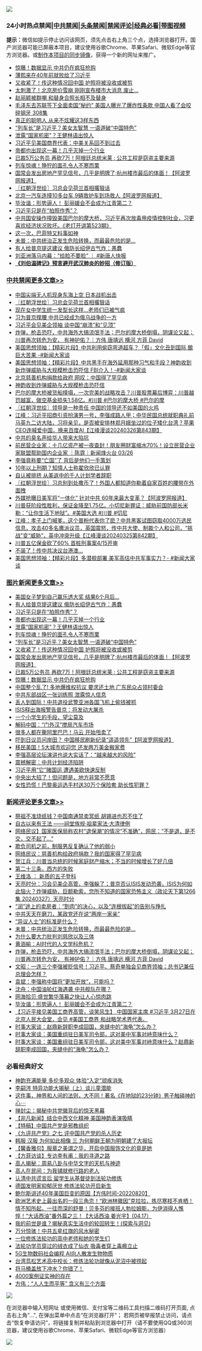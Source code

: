 ![](https://raw.githubusercontent.com/jsvpn/jsproxy/dev/64photo/fqnews-qr.jpg)

<div id="tt">
<h3>24小时热点禁闻|<a href="#%E4%B8%AD%E5%85%B1%E7%A6%81%E9%97%BB%E6%9B%B4%E5%A4%9A%E6%96%87%E7%AB%A0">中共禁闻</a>|<a href="#%E5%9B%BE%E7%89%87%E6%96%B0%E9%97%BB%E6%9B%B4%E5%A4%9A%E6%96%87%E7%AB%A0">头条禁闻</a>|<a href="#%E6%96%B0%E9%97%BB%E8%AF%84%E8%AE%BA%E6%9B%B4%E5%A4%9A%E6%96%87%E7%AB%A0">禁闻评论|<a href="#%E5%BF%85%E7%9C%8B%E7%BB%8F%E5%85%B8%E5%A5%BD%E6%96%87">经典必看</a>|<a href="https://9290254.xyz/3" target="_blank">带图视频</a></h3>
<div><b>提示：</b>微信如提示停止访问该网页，须先点击右上角三个点，选择浏览器打开。国产浏览器可能已屏蔽本项目，建议使用谷歌Chrome、苹果Safari、微软Edge等官方浏览器。或<a href="%E5%88%B6%E4%BD%9Cgit%E7%A6%81%E9%97%BB%E9%95%9C%E5%83%8F.md">制作本项目的同步镜像</a>，获得一个新的网址来推广。</div>
<ul>

<li><a href="/topimagenews/20240327/2017926.md">惊曝！数据显示 中共仍在疯狂抢购</a></li>
<li><a href="/cnnews/20240327/2017935.md">薄熙来在40年前就败给了习近平</a></li>
<li><a href="/topimagenews/20240328/2018123.md">又收紧了！传这种情况回中国 护照将被没收或被剪</a></li>
<li><a href="/baitai/20240328/2018089.md">太刺激了！北京房价雪崩 刚刚宣布楼市大消息 废止...</a></li>
<li><a href="/yule/20240327/2017927.md">赵丽颖被群嘲 和替身合照长相不及替身</a></li>
<li><a href="/sohnews/20240327/2017988.md">毛泽东去苏联签下全面卖国“秘约”  美国人曝光了爆炸性条款 中国人看了会咬碎钢牙 308集</a></li>
<li><a href="/lifebaike/20240327/2017951.md">真正的聪明人 从来不炫耀这3样东西</a></li>
<li><a href="/topimagenews/20240328/2018130.md">“列车长”是习近平？美女太智慧 一语道破“中国特色”</a></li>
<li><a href="/topimagenews/20240328/2018147.md">泄露“国家机密"？王健林语出惊人</a></li>
<li><a href="/headline/20240327/2018008.md">习近平见美国商界代表：中美关系回不到过去</a></li>
<li><a href="/topimagenews/20240328/2018148.md">帝都也出现这一幕！几乎灭掉一个行业</a></li>
<li><a href="/topimagenews/20240327/2017965.md">已裁5万公务员 再砍7万！阿根廷总统米莱 : 公共工程是窃盗主要来源</a></li>
<li><a href="/topimagenews/20240328/2018146.md">列车惊魂！狰狞的面孔令人不寒而栗</a></li>
<li><a href="/topimagenews/20240328/2018118.md">国常会发出房地产罕见信号，几乎是明牌了;杭州楼市最后的体面！【阿波罗网报道】</a></li>
<li><a href="/cbnews/20240328/2018224.md">〖红朝浮世绘〗习总会见荷兰首相撂狠话</a></li>
<li><a href="/cnnews/20240327/2017977.md">北京一汽车连撞10多台车 9辆救护车到场救人【阿波罗网报道】</a></li>
<li><a href="/comments/20240328/2018124.md">毕汝谐：形势逼人！ 彭丽媛会不会成为江青第二？</a></li>
<li><a href="/topimagenews/20240328/2018157.md">习近平只是在“拍照作秀”？</a></li>
<li><a href="/sohnews/20240327/2017921.md">中共国安操作撞毁美国巴尔的摩大桥，习近平再次放毒用疫情控制社会，习更喜欢经济状况败坏。《老灯开讲第523期》</a></li>
<li><a href="/cnnews/20240327/2017939.md">这一次，巴菲特又料事如神</a></li>
<li><a href="/comments/20240328/2018164.md">未普：中共统治正发生危险转换，而最最危险的是…</a></li>
<li><a href="/topimagenews/20240328/2018158.md">有人给普京提这建议 俄防长绍伊古气炸：愚蠢</a></li>
<li><a href="/sohnews/20240327/2018041.md">刘亚洲落马内幕：“给脸不要脸” ｜ #新唐人快报</a></li>
<li><b><a href="/comments/20200207/1272816.md" target="_blank">《刘伯温碑记》预言避开武汉肺炎的妙招（修订版）</a></b></li>
</ul>
</div>

<div class="catlist">
<h3><a href="/cbnews/" target="_blank">中共禁闻</a><span><a href="/cbnews/" target="_blank" rel="nofollow">更多文章>></a></span></h3>
<ul>
<li><a href="/cbnews/20240328/2018255.md" target="_blank">中国尖端无人机现身东海上空 日本战机出击</a></li>
<li><a href="/cbnews/20240328/2018224.md" target="_blank">〖红朝浮世绘〗习总会见荷兰首相撂狠话</a></li>
<li><a href="/cbnews/20240328/2018214.md" target="_blank">现在女中学生统一发型长这样…老师们已被气疯</a></li>
<li><a href="/cbnews/20240328/2018196.md" target="_blank">习为普京撑腰 中共已经成为俄乌战争的一方</a></li>
<li><a href="/cbnews/20240328/2018159.md" target="_blank">习近平会见美企领袖 谈中国“崩溃”和“见顶”</a></li>
<li><a href="/comments/20240328/2018150.md" target="_blank">炸弹，枪击恐吓，中共海外大搞流氓手法；巴尔的摩大桥倒塌，阴谋论又起；川普再次转危为安， 有神护佑？｜方伟 唐靖远 横河 方菲 David</a></li>
<li><a href="/cbnews/20240328/2018111.md" target="_blank">美国思想领袖：【精彩片段】中共利用偷窃弯道超车？「假」文化丑到国际 酿巨大苦果 -#新闻大家谈</a></li>
<li><a href="/cbnews/20240328/2018099.md" target="_blank">美国思想领袖：【精彩片段】中共黑手在海外延用那种习气和手段？神韵收到新炸弹威胁与大规模枪击恐吓信 FBI介入！-#新闻大家谈</a></li>
<li><a href="/cbnews/20240328/2018084.md" target="_blank">北京慈善机构捐款给政府 网叹：中国得了罕见病</a></li>
<li><a href="/cbnews/20240327/2018013.md" target="_blank">神韵收到炸弹威胁与大规模枪击恐吓信</a></li>
<li><a href="/comments/20240327/2017900.md" target="_blank">巴尔的摩大桥被货船撞塌，一次完美的战略攻击？川普股票幕后博弈：川普越罚越富，做空基金损失1.58亿。#川普 #巴尔的摩大桥 #巴尔的摩</a></li>
<li><a href="/cbnews/20240327/2017817.md" target="_blank">〖红朝浮世绘〗领导是一种责任 中国的领导还不如美国的火鸡</a></li>
<li><a href="/cbnews/20240327/2017809.md" target="_blank">江峰：习近平招商引资扮演男一号，李强成路人甲；中华民国总统就职典礼前马英九二访大陆，习将亲见，是否被安排林郑月娥坐过的位子矮化台湾？苹果CEO连喊爱中国，换来百度AI【江峰漫谈20240326第843期】</a></li>
<li><a href="/comments/20240327/2017771.md" target="_blank">中共的臭名声给华人带来大陷坑</a></li>
<li><a href="/comments/20240327/2017729.md" target="_blank">前民营企业家：十几亿资产被一夜查封！朋友圈财富缩水70%！设立民营企业家联盟帮助国内企业家 ｜陈霆｜新闻烽火台 03/26</a></li>
<li><a href="/cbnews/20240326/2017476.md" target="_blank">李强竟称要“亡国”了 背后是他们一手策划</a></li>
<li><a href="/cbnews/20240326/2017420.md" target="_blank">10年以上刑期？知情人士称翟欣欣已认罪</a></li>
<li><a href="/cbnews/20240326/2017419.md" target="_blank">自认被排挤 从美返中的千人计划学者辞职</a></li>
<li><a href="/cbnews/20240326/2017390.md" target="_blank">〖红朝浮世绘〗习总别到处撒币了！外国人都知道你勒着自家百姓的腰带在外面拽</a></li>
<li><a href="/cbnews/20240326/2017379.md" target="_blank">外媒抢曝日美军将“一体化” 针对中共 60年来最大变革？【阿波罗网报道】</a></li>
<li><a href="/comments/20240326/2017377.md" target="_blank">川普获阶段性胜利，保证金降至1.75亿。小切尼新罪证：威胁前国防部长米勒：“让你生活下地狱”。#美国大选 #川普 #切尼</a></li>
<li><a href="/cbnews/20240326/2017367.md" target="_blank">江峰：孝子上门喊爹，这个普粉代表你了麽？中共黑客试图窃取4000万选民信息，攻击40多名鹰派议员，英国震怒，传中共大使、制裁个人和公司，“挑战”变“威胁”，英中冲突升级【江峰漫谈20240325第842期】</a></li>
<li><a href="/comments/20240326/2017358.md" target="_blank">川普五亿保金砍了60% 首桩刑事案4/15开审</a></li>
<li><a href="/cbnews/20240326/2017334.md" target="_blank">不装了！传中共决议台港澳…</a></li>
<li><a href="/cbnews/20240326/2017298.md" target="_blank">美国思想领袖：【精彩片段】多潜舰部署 美军高估中共军事实力？- #新闻大家谈</a></li>

</ul>
</div>
<div class="catlist">
<h3><a href="/topimagenews/" target="_blank">图片新闻</a><span><a href="/topimagenews/" target="_blank" rel="nofollow">更多文章>></a></span></h3>
<ul>
<li><a href="/topimagenews/20240328/2018226.md" target="_blank">美国女子梦到自己赢乐透大奖 结果6个月后…</a></li>
<li><a href="/topimagenews/20240328/2018158.md" target="_blank">有人给普京提这建议 俄防长绍伊古气炸：愚蠢</a></li>
<li><a href="/topimagenews/20240328/2018157.md" target="_blank">习近平只是在“拍照作秀”？</a></li>
<li><a href="/topimagenews/20240328/2018148.md" target="_blank">帝都也出现这一幕！几乎灭掉一个行业</a></li>
<li><a href="/topimagenews/20240328/2018147.md" target="_blank">泄露“国家机密&#8221;？王健林语出惊人</a></li>
<li><a href="/topimagenews/20240328/2018146.md" target="_blank">列车惊魂！狰狞的面孔令人不寒而栗</a></li>
<li><a href="/topimagenews/20240328/2018130.md" target="_blank">“列车长”是习近平？美女太智慧 一语道破“中国特色”</a></li>
<li><a href="/topimagenews/20240328/2018123.md" target="_blank">又收紧了！传这种情况回中国 护照将被没收或被剪</a></li>
<li><a href="/topimagenews/20240328/2018118.md" target="_blank">国常会发出房地产罕见信号，几乎是明牌了;杭州楼市最后的体面！【阿波罗网报道】</a></li>
<li><a href="/topimagenews/20240327/2017965.md" target="_blank">已裁5万公务员 再砍7万！阿根廷总统米莱 : 公共工程是窃盗主要来源</a></li>
<li><a href="/topimagenews/20240327/2017926.md" target="_blank">惊曝！数据显示 中共仍在疯狂抢购</a></li>
<li><a href="/topimagenews/20240327/2017871.md" target="_blank">中国整个乱了! 多地爆维权抗议 要求还土地 广东民众占领村委会</a></li>
<li><a href="/topimagenews/20240327/2017857.md" target="_blank">中共东部战区一张训练照 泄露惊人信息</a></li>
<li><a href="/topimagenews/20240327/2017810.md" target="_blank">丢人到国际！中共退役武警亚洲各国飞机上偷钱被抓</a></li>
<li><a href="/topimagenews/20240327/2017798.md" target="_blank">ISIS释出海报警告普京：将发动大屠杀</a></li>
<li><a href="/topimagenews/20240327/2017792.md" target="_blank">一个小学生的手段，望尘莫及</a></li>
<li><a href="/topimagenews/20240327/2017791.md" target="_blank">解码中国：“门外汉”搅局汽车市场</a></li>
<li><a href="/topimagenews/20240327/2017773.md" target="_blank">很多人都在撕阿里巴巴！马云 开始甩卖了</a></li>
<li><a href="/topimagenews/20240327/2017755.md" target="_blank">吓到日议员问岸田？ 中国移民刷新纪录“遥遥领先”【阿波罗网报道】</a></li>
<li><a href="/topimagenews/20240327/2017742.md" target="_blank">移民美国！5大城市欢迎您 还发两万美金搬家费</a></li>
<li><a href="/topimagenews/20240327/2017741.md" target="_blank">李强高层论坛演讲也说大实话了：“越来越大的风险”</a></li>
<li><a href="/topimagenews/20240327/2017739.md" target="_blank">震撼解密：中共计划经济陷阱</a></li>
<li><a href="/topimagenews/20240327/2017732.md" target="_blank">习近平用“它”赌国运 遭遇美欧快速反制</a></li>
<li><a href="/topimagenews/20240327/2017717.md" target="_blank">中央出大招了！但问题是，地方非常不愿意</a></li>
<li><a href="/topimagenews/20240327/2017694.md" target="_blank">女性恐慌！巴黎奥运选手村送30万个保险套 助长性犯罪？</a></li>

</ul>
</div>
<div class="catlist">
<h3><a href="/comments/" target="_blank">新闻评论</a><span><a href="/comments/" target="_blank" rel="nofollow">更多文章>></a></span></h3>
<ul>
<li><a href="/comments/20240328/2018260.md" target="_blank">祭祖不准烧纸钱？中国南通禁卖冥纸 胡锡进也忍不住了</a></li>
<li><a href="/comments/20240328/2018249.md" target="_blank">自古以来有王法 ——祠堂族规·祖辈家法·大清律例</a></li>
<li><a href="/comments/20240328/2018216.md" target="_blank">网络民议】国家医保局称农村“退保潮”的情况“不准确”，网民：“不是退，是不交，交不起了…”</a></li>
<li><a href="/comments/20240328/2018215.md" target="_blank">欺负司机之前，制服男反复确认了他的弱小</a></li>
<li><a href="/comments/20240328/2018210.md" target="_blank">网络民议：慈善机构给政府捐款？我的国家得了罕见病</a></li>
<li><a href="/comments/20240328/2018209.md" target="_blank">贺江兵：川普当总统的时候家庭财产缩水；不当的时候增长了好几倍</a></li>
<li><a href="/comments/20240328/2018207.md" target="_blank">第二十三条，西方的失败</a></li>
<li><a href="/comments/20240328/2018198.md" target="_blank">王维洛 ： 新质的五子登科</a></li>
<li><a href="/comments/20240328/2018194.md" target="_blank">天亮时分：习会见美企高管，李强躲了；普京否认ISIS发动恐袭，ISIS为何如此恼火？炸弹威胁，巨额勒索，您所不知道的国家恐怖主义（政论天下第1266集 20240327）天亮时分</a></li>
<li><a href="/comments/20240328/2018183.md" target="_blank">“润”途上的卖房者：“割肉”的决心，以及“连根拔起”的告别与挣扎</a></li>
<li><a href="/comments/20240328/2018182.md" target="_blank">中共天天在磨刀，某政党还在说“两岸一家亲”</a></li>
<li><a href="/comments/20240328/2018181.md" target="_blank">“异议人士”的标准是什么？</a></li>
<li><a href="/comments/20240328/2018164.md" target="_blank">未普：中共统治正发生危险转换，而最最危险的是…</a></li>
<li><a href="/comments/20240328/2018163.md" target="_blank">为什么要大力批判刘慈欣以及三体</a></li>
<li><a href="/comments/20240328/2018162.md" target="_blank">黄涵榆：AI时代的人文学科危机？</a></li>
<li><a href="/comments/20240328/2018150.md" target="_blank">炸弹，枪击恐吓，中共海外大搞流氓手法；巴尔的摩大桥倒塌，阴谋论又起；川普再次转危为安， 有神护佑？｜方伟 唐靖远 横河 方菲 David</a></li>
<li><a href="/comments/20240328/2018145.md" target="_blank">文昭：一连三个李强被贬信号！习近平、蔡奇单独会见商界领袖；总书记兼任总理会怎样？</a></li>
<li><a href="/comments/20240328/2018127.md" target="_blank">袁斌：李强称中国将“更加开放”，可能吗？</a></li>
<li><a href="/comments/20240328/2018126.md" target="_blank">沈舟：中国油轮红海遇袭 中共舰队在哪？</a></li>
<li><a href="/comments/20240328/2018125.md" target="_blank">网海拾贝:盛世繁华落幕之快让人心惊肉跳</a></li>
<li><a href="/comments/20240328/2018124.md" target="_blank">毕汝谐：形势逼人！ 彭丽媛会不会成为江青第二？</a></li>
<li><a href="/comments/20240328/2018102.md" target="_blank">【习近平接见美国工商界高管，谈笑风生】 中国国家主席 #习近平 3月27日在北京人民大会堂，会见 #美国工商界 和战略学术界代表。</a></li>
<li><a href="/comments/20240327/2018056.md" target="_blank">时事大家谈：赵鼎新辞职李成回国，夹缝中的“海龟”怎么办？</a></li>
<li><a href="/comments/20240327/2018055.md" target="_blank">时事大家谈：美国重组驻日美军司令部，这对美中军事对峙意味什么？</a></li>
<li><a href="/comments/20240327/2018054.md" target="_blank">时事大家谈：美国重组驻日美军司令部，这对美中军事对峙意味什么？赵鼎新辞职李成回国，夹缝中的“海龟”怎么办？</a></li>

</ul>
</div>

<div class="catlist">
<h3>必看经典好文</h3>
<ul>
<li><a href="/comments/20220408/1716562.md" target="_blank">神韵充满能量 多伦多观众 体验“入定”顽疾消失</a></li>
<li><a href="/tculture/xiulian/20160303/508934.md" target="_blank">李嗣涔 特异功能大揭秘（上）谈儿童潜能</a></li>
<li><a href="/comments/20220722/1761738.md" target="_blank">这件事，神界和人间的法则，大不同！著名《在地狱的23分钟》男子触碰神的心⋯</a></li>
<li><a href="/topimagenews/20170218/694213.md" target="_blank">掸封尘：揭秘中共党徽背后的惊天黑幕</a></li>
<li><a href="/comments/20231201/1968320.md" target="_blank">【非凡新闻】结合中西文化精神 美国神韵表演吸睛</a></li>
<li><a href="/comments/20190701/1151501.md" target="_blank">【特稿】中国共产党是邪教组织</a></li>
<li><a href="/bookonline/20131116/201048.md" target="_blank">《九评共产党》之七 评中国共产党的杀人历史</a></li>
<li><a href="/bannedvideo/20220328/1710971.md" target="_blank">韩服 汉服 为何如此相像 三 为何朝鲜王朝为明朝建了大报坛</a></li>
<li><a href="/bannedvideo/20201203/1441331.md" target="_blank">【馨香雅句】服章之美谓之华，开启中国服饰文化的竟是她</a></li>
<li><a href="/comments/20210804/1600181.md" target="_blank">【方菲访谈】专访李有甫：我的寻道之路</a></li>
<li><a href="/aomi/history/20170924/831575.md" target="_blank">高人揭秘：周易八卦与中华文字的天机与神迹</a></li>
<li><a href="/tculture/20121023/72121.md" target="_blank">高人在民间：为我铺就修行路的老人</a></li>
<li><a href="/cbnews/20210723/1592176.md" target="_blank">认清中共谎言后 留学生从基督徒到法轮功修炼</a></li>
<li><a href="/comments/20200722/1364497.md" target="_blank">德国发明家抑郁厌世 修炼法轮功开启新生</a></li>
<li><a href="/bannedvideo/20220821/1774387.md" target="_blank">鲍尔斯讲述40年美国巨变的原因【方伟时间-20220820】</a></li>
<li><a href="/bannedvideo/20210418/1528557.md" target="_blank">欧洲艺术史上最出名的一段三角恋！“欧洲林徽因”克拉拉，拣尽寒枝不肯栖！情不知所起，一往而深的舒曼！贝多芬的接班人勃拉姆斯，为伊消得人憔悴！“大话西油”番外篇之三！【大话西油 姜光宇】(04.17）</a></li>
<li><a href="/comments/20200715/1359453.md" target="_blank">我的前世是谁？揭秘真实生活中的轮回转生！(探索与洞见)</a></li>
<li><a href="/ccpdope/20210708/1583079.md" target="_blank">万分惊骇！中共五星红旗的风水秘密</a></li>
<li><a href="/cbnews/20200702/1354550.md" target="_blank">一位修炼法轮功的高中老师和她的学生们</a></li>
<li><a href="/comments/20210317/1506773.md" target="_blank">法轮功学员穿过的绒衣成了仙衣 吸毒者穿上毒瘾立止</a></li>
<li><a href="/topimagenews/20200527/1335347.md" target="_blank">5G生物数码社会编程 AI向人散发生物物质</a></li>
<li><a href="/cbnews/20220707/1755000.md" target="_blank">台湾茑松艺术高中校长：修炼法轮功就像从泥沼中被捞起</a></li>
<li><a href="/cnnews/20230303/1855390.md" target="_blank">将马桶盖放下冲水？你错了！</a></li>
<li><a href="/lifebaike/20201113/1430218.md" target="_blank">4000案例证实神的存在</a></li>
<li><a href="/comments/20200720/1363377.md" target="_blank">方伟：“人人生而平等” 含义有三个方面</a></li>

</ul>
</div>

![](https://raw.githubusercontent.com/jsvpn/jsproxy/dev/64photo/fqnews-qr.jpg)

在浏览器中输入短网址 或使用微信、支付宝等二维码工具扫描二维码打开页面, 点击右上角"...", 在弹出菜单中点击“在浏览器打开”； 若网页被举报禁止访问，请点击“恢复申请访问”，将链接复制并粘贴到浏览器中打开（请不要使用QQ或360浏览器，建议使用谷歌Chrome、苹果Safari、微软Edge等官方浏览器）

![](https://raw.githubusercontent.com/jsvpn/jsproxy/dev/64photo/wx.jpg)